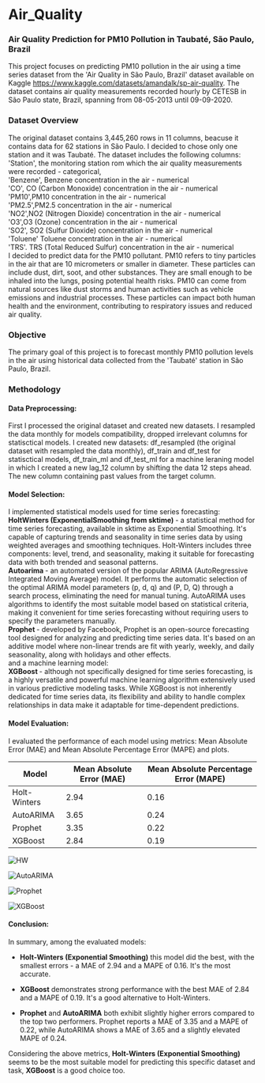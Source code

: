 # Air_Quality
### Air Quality Prediction for PM10 Pollution in Taubaté, São Paulo, Brazil
This project focuses on predicting PM10 pollution in the air using a time series dataset from the 'Air Quality in São Paulo, Brazil' dataset available on Kaggle https://www.kaggle.com/datasets/amandalk/sp-air-quality. The dataset contains air quality measurements recorded hourly by CETESB in São Paulo state, Brazil, spanning from 08-05-2013 until 09-09-2020.
### Dataset Overview
The original dataset contains 3,445,260 rows in 11 columns, beacuse it contains data for 62 stations in São Paulo. I decided to chose only one station and it was Taubaté.
The dataset includes the following columns:<br>
'Station', the monitoring station rom which the air quality measurements were recorded - categorical, <br>
'Benzene', Benzene concentration in the air - numerical <br>
'CO', CO (Carbon Monoxide) concentration in the air - numerical <br>
'PM10',PM10 concentration in the air - numerical <br>
'PM2.5',PM2.5 concentration in the air - numerical <br>
'NO2',NO2 (Nitrogen Dioxide) concentration in the air - numerical <br>
'O3',O3 (Ozone) concentration in the air - numerical <br>
'SO2', SO2 (Sulfur Dioxide) concentration in the air - numerical <br>
'Toluene' Toluene concentration in the air - numerical  <br>
'TRS'. TRS (Total Reduced Sulfur) concentration in the air - numerical <br>
 I decided to predict data for the PM10 pollutant. PM10 refers to tiny particles in the air that are 10 micrometers or smaller in diameter. These particles can include dust, dirt, soot, and other substances. They are small enough to be inhaled into the lungs, posing potential health risks. PM10 can come from natural sources like dust storms and human activities such as vehicle emissions and industrial processes. These particles can impact both human health and the environment, contributing to respiratory issues and reduced air quality.
### Objective
The primary goal of this project is to forecast monthly PM10 pollution levels in the air using historical data collected from the 'Taubaté' station in São Paulo, Brazil.
### Methodology
#### Data Preprocessing: 
First I processed the original dataset and created new datasets. I resampled the data monthly for models compatibility, dropped irrelevant columns for statisctical models. I created new datasets: df_resampled (the original dataset with resampled the data monthly), df_train and df_test for statisctical models, df_train_ml and df_test_ml for a machine leraning model in which I created a new lag_12 column by shifting the data 12 steps ahead. The new column containing past values from the target column. <br>
#### Model Selection:<br>
I implemented statistical models used for time series forecasting:<br>
<b> HoltWinters (ExponentialSmoothing from sktime) </b> - a statistical method for time series forecasting, available in sktime as Exponential Smoothing. It's capable of capturing trends and seasonality in time series data by using weighted averages and smoothing techniques. Holt-Winters includes three components: level, trend, and seasonality, making it suitable for forecasting data with both trended and seasonal patterns.<br>
<b> Autoarima </b> - an automated version of the popular ARIMA (AutoRegressive Integrated Moving Average) model. It performs the automatic selection of the optimal ARIMA model parameters (p, d, q) and (P, D, Q) through a search process, eliminating the need for manual tuning. AutoARIMA uses algorithms to identify the most suitable model based on statistical criteria, making it convenient for time series forecasting without requiring users to specify the parameters manually.
 <br>
<b> Prophet </b> - developed by Facebook, Prophet is an open-source forecasting tool designed for analyzing and predicting time series data. It's based on an additive model where non-linear trends are fit with yearly, weekly, and daily seasonality, along with holidays and other effects.<br>
and a machine learning model:<br>
<b> XGBoost </b> - although not specifically designed for time series forecasting, is a highly versatile and powerful machine learning algorithm extensively used in various predictive modeling tasks. While XGBoost is not inherently dedicated for time series data, its flexibility and ability to handle complex relationships in data make it adaptable for time-dependent predictions.<br>
#### Model Evaluation: 
I evaluated the performance of each model using metrics: Mean Absolute Error (MAE) and Mean Absolute Percentage Error (MAPE) and plots.

| Model          | Mean Absolute Error (MAE) | Mean Absolute Percentage Error (MAPE) |
|----------------|---------------------------|---------------------------------------|
| Holt-Winters   | 2.94                      | 0.16                                  |
| AutoARIMA      | 3.65                      | 0.24                                  |
| Prophet        | 3.35                      | 0.22                                  |
| XGBoost        | 2.84                      | 0.19                                  |

![HW](https://github.com/sylwiaSekula/Air_Quality/assets/110921660/3336886f-1698-44ee-a323-520b6549dc18)

![AutoARIMA](https://github.com/sylwiaSekula/Air_Quality/assets/110921660/343cb315-332a-4373-bbdc-2c2c81ca911e)

![Prophet](https://github.com/sylwiaSekula/Air_Quality/assets/110921660/2946b4ae-fd66-4d29-9ceb-a6438590a219)

![XGBoost](https://github.com/sylwiaSekula/Air_Quality/assets/110921660/ae5ca9cb-7128-48d3-b909-94928e38e277)


#### Conclusion:<br>

In summary, among the evaluated models:
- **Holt-Winters (Exponential Smoothing)** this model did the best, with the smallest errors - a MAE of 2.94 and a MAPE of 0.16. It's the most accurate.

- **XGBoost** demonstrates strong performance with the best MAE of 2.84 and a MAPE of 0.19. It's a good alternative to Holt-Winters.

- **Prophet** and **AutoARIMA** both exhibit slightly higher errors compared to the top two performers. Prophet reports a MAE of 3.35 and a MAPE of 0.22, while AutoARIMA shows a MAE of 3.65 and a slightly elevated MAPE of 0.24.

Considering the above metrics, **Holt-Winters (Exponential Smoothing)** seems to be the most suitable model for predicting this specific dataset and task, **XGBoost** is a good choice too.
